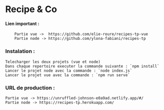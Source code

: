 # Recipe & Co

#### Lien important :
		Partie vue ->  https://github.com/elie-roure/recipes-tp-vue
		Partie node -> https://github.com/ylona-fabiani/recipes-tp

### Instalation :
	Telecharger les deux projets (vue et node)
	Dans chaque repertoire executer la commande suivante : `npm install`
	Lancer le projet node avec la commande : `node index.js`
	Lancer le projet vue avec la commande : `npm run serve`


### URL de production :
	Partie vue -> https://unruffled-johnson-e0a9ad.netlify.app/#/
	Partie node -> https://recipes-tp.herokuapp.com/

